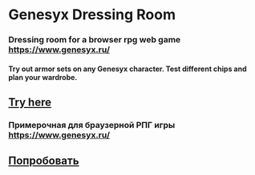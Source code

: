 # Genesyx Dressing Room

### Dressing room for a browser rpg web game https://www.genesyx.ru/
#### Try out armor sets on any Genesyx character. Test different chips and plan your wardrobe.

## [Try here](https://madsadfatcat.github.io/genesyx-dressing-room/)

### Примерочная для браузерной РПГ игры https://www.genesyx.ru/

## [Попробовать](https://madsadfatcat.github.io/genesyx-dressing-room/)
